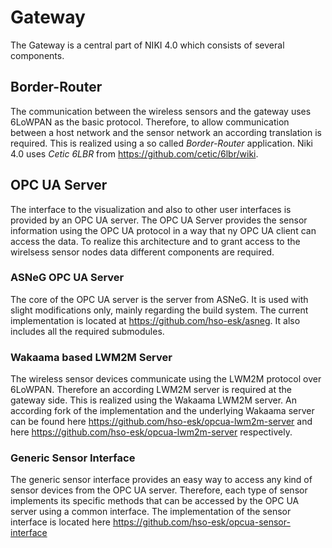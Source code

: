# Gateway
The Gateway is a central part of NIKI 4.0 which consists of several components.

## Border-Router
The communication between the wireless sensors and the gateway uses 6LoWPAN as the basic protocol. Therefore, to allow communication between a host network and the sensor network an according translation is required. This is realized using a so called _Border-Router_ application. Niki 4.0 uses _Cetic 6LBR_ from https://github.com/cetic/6lbr/wiki.

## OPC UA Server
The interface to the visualization and also to other user interfaces is provided by an OPC UA server. The OPC UA Server provides the sensor information using the OPC UA protocol in a way that ny OPC UA client can access the data. To realize this architecture and to grant access to the wirelsess sensor nodes data different components are required.
### ASNeG OPC UA Server
The core of the OPC UA server is the server from ASNeG. It is used with slight modifications only, mainly regarding the build system. The current implementation is located at https://github.com/hso-esk/asneg. It also includes all the required submodules.
### Wakaama based LWM2M Server
The wireless sensor devices communicate using the LWM2M protocol over 6LoWPAN. Therefore an according LWM2M server is required at the gateway side. This is realized using the Wakaama LWM2M server. An according fork of the implementation and the underlying Wakaama server can be found here https://github.com/hso-esk/opcua-lwm2m-server and here https://github.com/hso-esk/opcua-lwm2m-server respectively.

### Generic Sensor Interface
The generic sensor interface provides an easy way to access any kind of sensor devices from the OPC UA server. Therefore, each type of sensor implements its specific methods that can be accessed by the OPC UA server using a common interface. The implementation of the sensor interface is located here https://github.com/hso-esk/opcua-sensor-interface